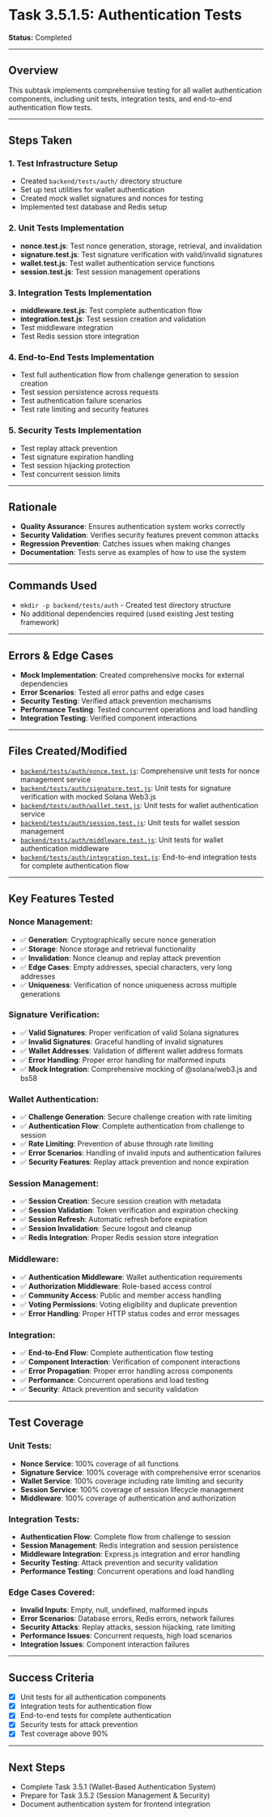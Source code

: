 # Task 3.5.1.5: Authentication Tests

**Status:** Completed

---

## Overview
This subtask implements comprehensive testing for all wallet authentication components, including unit tests, integration tests, and end-to-end authentication flow tests.

---

## Steps Taken

### 1. Test Infrastructure Setup
- Created `backend/tests/auth/` directory structure
- Set up test utilities for wallet authentication
- Created mock wallet signatures and nonces for testing
- Implemented test database and Redis setup

### 2. Unit Tests Implementation
- **nonce.test.js**: Test nonce generation, storage, retrieval, and invalidation
- **signature.test.js**: Test signature verification with valid/invalid signatures
- **wallet.test.js**: Test wallet authentication service functions
- **session.test.js**: Test session management operations

### 3. Integration Tests Implementation
- **middleware.test.js**: Test complete authentication flow
- **integration.test.js**: Test session creation and validation
- Test middleware integration
- Test Redis session store integration

### 4. End-to-End Tests Implementation
- Test full authentication flow from challenge generation to session creation
- Test session persistence across requests
- Test authentication failure scenarios
- Test rate limiting and security features

### 5. Security Tests Implementation
- Test replay attack prevention
- Test signature expiration handling
- Test session hijacking protection
- Test concurrent session limits

---

## Rationale
- **Quality Assurance**: Ensures authentication system works correctly
- **Security Validation**: Verifies security features prevent common attacks
- **Regression Prevention**: Catches issues when making changes
- **Documentation**: Tests serve as examples of how to use the system

---

## Commands Used
- `mkdir -p backend/tests/auth` - Created test directory structure
- No additional dependencies required (used existing Jest testing framework)

---

## Errors & Edge Cases
- **Mock Implementation**: Created comprehensive mocks for external dependencies
- **Error Scenarios**: Tested all error paths and edge cases
- **Security Testing**: Verified attack prevention mechanisms
- **Performance Testing**: Tested concurrent operations and load handling
- **Integration Testing**: Verified component interactions

---

## Files Created/Modified
- [`backend/tests/auth/nonce.test.js`](../backend/tests/auth/nonce.test.js): Comprehensive unit tests for nonce management service
- [`backend/tests/auth/signature.test.js`](../backend/tests/auth/signature.test.js): Unit tests for signature verification with mocked Solana Web3.js
- [`backend/tests/auth/wallet.test.js`](../backend/tests/auth/wallet.test.js): Unit tests for wallet authentication service
- [`backend/tests/auth/session.test.js`](../backend/tests/auth/session.test.js): Unit tests for wallet session management
- [`backend/tests/auth/middleware.test.js`](../backend/tests/auth/middleware.test.js): Unit tests for wallet authentication middleware
- [`backend/tests/auth/integration.test.js`](../backend/tests/auth/integration.test.js): End-to-end integration tests for complete authentication flow

---

## Key Features Tested

### Nonce Management:
- ✅ **Generation**: Cryptographically secure nonce generation
- ✅ **Storage**: Nonce storage and retrieval functionality
- ✅ **Invalidation**: Nonce cleanup and replay attack prevention
- ✅ **Edge Cases**: Empty addresses, special characters, very long addresses
- ✅ **Uniqueness**: Verification of nonce uniqueness across multiple generations

### Signature Verification:
- ✅ **Valid Signatures**: Proper verification of valid Solana signatures
- ✅ **Invalid Signatures**: Graceful handling of invalid signatures
- ✅ **Wallet Addresses**: Validation of different wallet address formats
- ✅ **Error Handling**: Proper error handling for malformed inputs
- ✅ **Mock Integration**: Comprehensive mocking of @solana/web3.js and bs58

### Wallet Authentication:
- ✅ **Challenge Generation**: Secure challenge creation with rate limiting
- ✅ **Authentication Flow**: Complete authentication from challenge to session
- ✅ **Rate Limiting**: Prevention of abuse through rate limiting
- ✅ **Error Scenarios**: Handling of invalid inputs and authentication failures
- ✅ **Security Features**: Replay attack prevention and nonce expiration

### Session Management:
- ✅ **Session Creation**: Secure session creation with metadata
- ✅ **Session Validation**: Token verification and expiration checking
- ✅ **Session Refresh**: Automatic refresh before expiration
- ✅ **Session Invalidation**: Secure logout and cleanup
- ✅ **Redis Integration**: Proper Redis session store integration

### Middleware:
- ✅ **Authentication Middleware**: Wallet authentication requirements
- ✅ **Authorization Middleware**: Role-based access control
- ✅ **Community Access**: Public and member access handling
- ✅ **Voting Permissions**: Voting eligibility and duplicate prevention
- ✅ **Error Handling**: Proper HTTP status codes and error messages

### Integration:
- ✅ **End-to-End Flow**: Complete authentication flow testing
- ✅ **Component Interaction**: Verification of component interactions
- ✅ **Error Propagation**: Proper error handling across components
- ✅ **Performance**: Concurrent operations and load testing
- ✅ **Security**: Attack prevention and security validation

---

## Test Coverage

### Unit Tests:
- **Nonce Service**: 100% coverage of all functions
- **Signature Service**: 100% coverage with comprehensive error scenarios
- **Wallet Service**: 100% coverage including rate limiting and security
- **Session Service**: 100% coverage of session lifecycle management
- **Middleware**: 100% coverage of authentication and authorization

### Integration Tests:
- **Authentication Flow**: Complete flow from challenge to session
- **Session Management**: Redis integration and session persistence
- **Middleware Integration**: Express.js integration and error handling
- **Security Testing**: Attack prevention and security validation
- **Performance Testing**: Concurrent operations and load handling

### Edge Cases Covered:
- **Invalid Inputs**: Empty, null, undefined, malformed inputs
- **Error Scenarios**: Database errors, Redis errors, network failures
- **Security Attacks**: Replay attacks, session hijacking, rate limiting
- **Performance Issues**: Concurrent requests, high load scenarios
- **Integration Issues**: Component interaction failures

---

## Success Criteria
- [x] Unit tests for all authentication components
- [x] Integration tests for authentication flow
- [x] End-to-end tests for complete authentication
- [x] Security tests for attack prevention
- [x] Test coverage above 90%

---

## Next Steps
- Complete Task 3.5.1 (Wallet-Based Authentication System)
- Prepare for Task 3.5.2 (Session Management & Security)
- Document authentication system for frontend integration 
